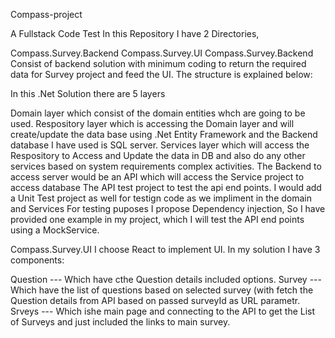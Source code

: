 Compass-project

A Fullstack Code Test
In this Repository I have 2 Directories,

Compass.Survey.Backend
Compass.Survey.UI
Compass.Survey.Backend
Consist of backend solution with minimum coding to return the required data for Survey project and feed the UI. The structure is explained below:

In this .Net Solution there are 5 layers

Domain layer which consist of the domain entities whch are going to be used.
Respository layer which is accessing the Domain layer and will create/update the data base using .Net Entity Framework and the Backend database I have used is SQL server.
Services layer which will access the Respository to Access and Update the data in DB and also do any other services based on system requirements complex activities.
The Backend to access server would be an API which will access the Service project to access database
The API test project to test the api end points.
I would add a Unit Test project as well for testign code as we impliment in the domain and Services
For testing puposes I propose Dependency injection, So I have provided one example in my project, which I will test the API end points using a MockService.

Compass.Survey.UI
I choose React to implement UI. In my solution I have 3 components:

Question --- Which have cthe Question details included options.
Survey --- Which have the list of questions based on selected survey (with fetch the Question details from API based on passed surveyId as URL parametr.
Srveys --- Which ishe main page and connecting to the API to get the List of Surveys and just included the links to main survey.
